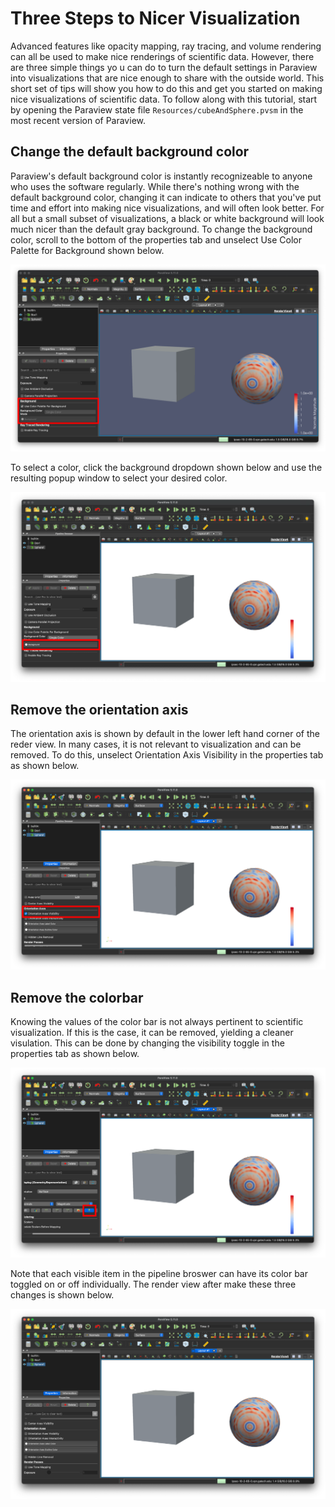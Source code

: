 # Three Steps to Nicer Visualization
Advanced features like opacity mapping, ray tracing, and volume rendering can all be used to make nice renderings of scientific data.
However, there are three simple things yo   u can do to turn the default settings in Paraview into visualizations that are nice enough to share with the outside world.
This short set of tips will show you how to do this and get you started on making nice visualizations of scientific data.
To follow along with this tutorial, start by opening the Paraview state file `Resources/cubeAndSphere.pvsm` in the most recent version of Paraview.

## Change the default background color
Paraview's default background color is instantly recognizeable to anyone who uses the software regularly.
While there's nothing wrong with the default background color, changing it can indicate to others that you've put time and effort into making nice visualizations, and will often look better.
For all but a small subset of visualizations, a black or white background will look much nicer than the default gray background.
To change the background color, scroll to the bottom of the properties tab and unselect Use Color Palette for Background shown below.

![image](../Resources/threeStepsToNiceVisualization/A.png)

To select a color, click the background dropdown shown below and use the resulting popup window to select your desired color.

![image](../Resources/threeStepsToNiceVisualization/B.png)

## Remove the orientation axis
The orientation axis is shown by default in the lower left hand corner of the reder view.
In many cases, it is not relevant to visualization and can be removed.
To do this, unselect Orientation Axis Visibility in the properties tab as shown below.

![image](../Resources/threeStepsToNiceVisualization/C.png)

## Remove the colorbar
Knowing the values of the color bar is not always pertinent to scientific visualization.
If this is the case, it can be removed, yielding a cleaner visulation.
This can be done by changing the visibility toggle in the properties tab as shown below.

![image](../Resources/threeStepsToNiceVisualization/D.png)

Note that each visible item in the pipeline broswer can have its color bar toggled on or off individually.
The render view after make these three changes is shown below.

![image](../Resources/threeStepsToNiceVisualization/E.png)
